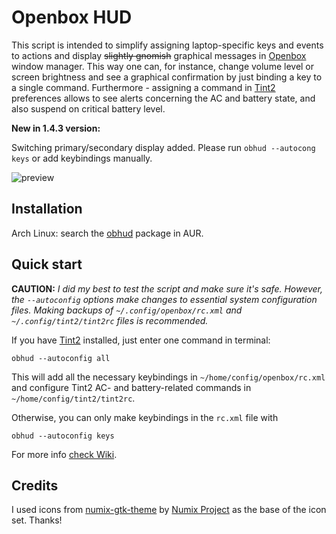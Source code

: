# Openbox HUD

This script is intended to simplify assigning 
laptop-specific keys and events to actions and display ~~slightly gnomish~~
graphical messages in [Openbox](http://openbox.org) window manager. 
This way one can, for instance, change volume level or screen brightness 
and see a graphical confirmation by just binding a key to a single 
command. Furthermore - assigning a command in [Tint2](https://gitlab.com/o9000/tint2) 
preferences allows to see alerts concerning the AC and
battery state, and also suspend on critical battery level.

**New in 1.4.3 version:**

Switching primary/secondary display added. Please run `obhud --autocong keys` or add keybindings manually.

![preview](http://nwg.pl/obhud/images/preview1.png)

## Installation

Arch Linux: search the [obhud](https://aur.archlinux.org/packages/obhud) 
package in AUR.

## Quick start

**CAUTION:** 
*I did my best to test the script and make sure it's safe. However, the `--autoconfig`
options make changes to essential system configuration files. Making backups of
`~/.config/openbox/rc.xml` and `~/.config/tint2/tint2rc` files is recommended.*

If you have [Tint2](https://gitlab.com/o9000/tint2) installed, just enter one command in terminal:
````
obhud --autoconfig all
````
This will add all the necessary keybindings in `~/home/config/openbox/rc.xml`
and configure Tint2 AC- and battery-related commands in `~/home/config/tint2/tint2rc`.

Otherwise, you can only make keybindings in the `rc.xml` file with
````
obhud --autoconfig keys
````

For more info [check Wiki](https://github.com/nwg-piotr/obhud/wiki/Openbox-HUD-Wiki).

## Credits
I used icons from [numix-gtk-theme](https://www.archlinux.org/packages/community/any/numix-gtk-theme)
by [Numix Project](http://numixproject.org) as the base of the icon set. Thanks!

